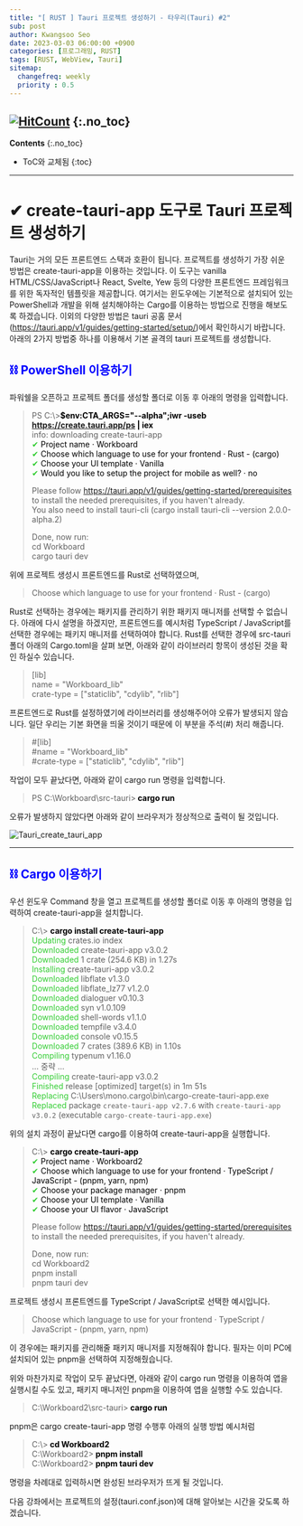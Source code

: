 ```yaml
---
title: "[ RUST ] Tauri 프로젝트 생성하기 - 타우리(Tauri) #2" 
sub: post
author: Kwangsoo Seo
date: 2023-03-03 06:00:00 +0900
categories: [프로그래밍, RUST]
tags: [RUST, WebView, Tauri]
sitemap:
  changefreq: weekly
  priority : 0.5
---
```

[![HitCount](https://hits.dwyl.com/MonosLab/post24.svg?style=flat-square&show=unique)](http://hits.dwyl.com/MonosLab/post24)
{:.no_toc}
---
**Contents**
{:.no_toc}

* ToC와 교체됨
{:toc}  

---  

# ✔ create-tauri-app 도구로 Tauri 프로젝트 생성하기   

Tauri는 거의 모든 프론트엔드 스택과 호환이 됩니다. 프로젝트를 생성하기 가장 쉬운 방법은 create-tauri-app을 이용하는 것입니다. 이 도구는 vanilla HTML/CSS/JavaScript나 React, Svelte, Yew 등의 다양한 프론트엔드 프레임워크를 위한 독자적인 템플릿을 제공합니다.
여기서는 윈도우에는 기본적으로 설치되어 있는 PowerShell과 개발을 위해 설치해야하는 Cargo를 이용하는 방법으로 진행을 해보도록 하겠습니다. 이외의 다양한 방법은 tauri 공홈 문서(https://tauri.app/v1/guides/getting-started/setup/)에서 확인하시기 바랍니다. 아래의 2가지 방법중 하나를 이용해서 기본 골격의 tauri 프로젝트를 생성합니다.

## <span style="color:blue">⛓ PowerShell 이용하기</span>

파워쉘을 오픈하고 프로젝트 폴더를 생성할 폴더로 이동 후 아래의 명령을 입력합니다.   
> PS C:\\>**<span style="color:black">$env:CTA_ARGS="--alpha";iwr -useb https://create.tauri.app/ps | iex</span>**   
> info: downloading create-tauri-app   
> <span style="color:limegreen">✔</span> <span style="color:black">Project name · Workboard</span>   
> <span style="color:limegreen">✔</span> <span style="color:black">Choose which language to use for your frontend · Rust - (cargo)</span>   
> <span style="color:limegreen">✔</span> <span style="color:black">Choose your UI template · Vanilla</span>   
> <span style="color:limegreen">✔</span> <span style="color:black">Would you like to setup the project for mobile as well? · no</span>   
>    
> Please follow https://tauri.app/v1/guides/getting-started/prerequisites to install the needed prerequisites, if you haven't already.   
> You also need to install tauri-cli (cargo install tauri-cli --version 2.0.0-alpha.2)   
>    
> Done, now run:   
>   cd Workboard   
>   cargo tauri dev   

위에 프로젝트 생성시 프론트엔드를 Rust로 선택하였으며,   
> Choose which language to use for your frontend · Rust - (cargo)   

Rust로 선택하는 경우에는 패키지를 관리하기 위한 패키지 매니저를 선택할 수 없습니다. 아래에 다시 설명을 하겠지만, 프론트엔드를 예시처럼 TypeScript / JavaScript를 선택한 경우에는 패키지 매니저를 선택하여야 합니다. 
Rust를 선택한 경우에 src-tauri 폴더 아래의 Cargo.toml을 살펴 보면, 아래와 같이 라이브러리 항목이 생성된 것을 확인 하실수 있습니다.

> [lib]   
> name = "Workboard_lib"   
> crate-type = ["staticlib", "cdylib", "rlib"]   

프론트엔드로 Rust를 설정하였기에 라이브러리를 생성해주어야 오류가 발생되지 않습니다. 일단 우리는 기본 화면을 띄울 것이기 때문에 이 부분을  주석(#) 처리 해줍니다.    

> #[lib]   
> #name = "Workboard_lib"   
> #crate-type = ["staticlib", "cdylib", "rlib"]   

작업이 모두 끝났다면, 아래와 같이 cargo run 명령을 입력합니다.   

> PS C:\\Workboard\\src-tauri>**<span style="color:black"> cargo run</span>**   

오류가 발생하지 않았다면 아래와 같이 브라우저가 정상적으로 출력이 될 것입니다.

![Tauri_create_tauri_app](https://monoslab.github.io/assets/img/posts/create_tauri_app.png)   

---

## <span style="color:blue">⛓ Cargo 이용하기</span>   

우선 윈도우 Command 창을 열고 프로젝트를 생성할 폴더로 이동 후 아래의 명령을 입력하여 create-tauri-app을 설치합니다.   

> C:\\> **<span style="color:black">cargo install create-tauri-app</span>**   
>     <span style="color:limegreen">Updating</span> crates.io index   
>   <span style="color:limegreen">Downloaded</span> create-tauri-app v3.0.2   
>   <span style="color:limegreen">Downloaded</span> 1 crate (254.6 KB) in 1.27s   
>   <span style="color:limegreen">Installing</span> create-tauri-app v3.0.2   
>   <span style="color:limegreen">Downloaded</span> libflate v1.3.0   
>   <span style="color:limegreen">Downloaded</span> libflate_lz77 v1.2.0   
>   <span style="color:limegreen">Downloaded</span> dialoguer v0.10.3   
>   <span style="color:limegreen">Downloaded</span> syn v1.0.109   
>   <span style="color:limegreen">Downloaded</span> shell-words v1.1.0   
>   <span style="color:limegreen">Downloaded</span> tempfile v3.4.0   
>   <span style="color:limegreen">Downloaded</span> console v0.15.5   
>   <span style="color:limegreen">Downloaded</span> 7 crates (389.6 KB) in 1.10s   
>    <span style="color:limegreen">Compiling</span> typenum v1.16.0   
>    ... 중략 ...   
>    <span style="color:limegreen">Compiling</span> create-tauri-app v3.0.2   
>     <span style="color:limegreen">Finished</span> release [optimized] target(s) in 1m 51s   
>    <span style="color:limegreen">Replacing</span> C:\Users\mono\.cargo\bin\cargo-create-tauri-app.exe   
>     <span style="color:limegreen">Replaced</span> package `create-tauri-app v2.7.6` with `create-tauri-app v3.0.2` (executable `cargo-create-tauri-app.exe`)   

위의 설치 과정이 끝났다면 cargo를 이용하여 create-tauri-app을 실행합니다.   

> C:\\> **<span style="color:black">cargo create-tauri-app</span>**   
> <span style="color:limegreen">✔</span> <span style="color:black">Project name · Workboard2</span>   
> <span style="color:limegreen">✔</span> <span style="color:black">Choose which language to use for your frontend · TypeScript / JavaScript - (pnpm, yarn, npm)</span>   
> <span style="color:limegreen">✔</span> <span style="color:black">Choose your package manager · pnpm</span>   
> <span style="color:limegreen">✔</span> <span style="color:black">Choose your UI template · Vanilla</span>   
> <span style="color:limegreen">✔</span> <span style="color:black">Choose your UI flavor · JavaScript</span>   
>    
> Please follow https://tauri.app/v1/guides/getting-started/prerequisites to install the needed prerequisites, if you haven't already.   
>    
> Done, now run:   
>   cd Workboard2   
>   pnpm install   
>   pnpm tauri dev   

프로젝트 생성시 프론트엔드를 TypeScript / JavaScript로 선택한 예시입니다.   

> Choose which language to use for your frontend · TypeScript / JavaScript - (pnpm, yarn, npm)   

이 경우에는 패키지를 관리해줄 패키지 매니저를 지정해줘야 합니다. 필자는 이미 PC에 설치되어 있는 pnpm을 선택하여 지정해줬습니다.   

위와 마찬가지로 작업이 모두 끝났다면, 아래와 같이 cargo run 명령을 이용하여 앱을 실행시킬 수도 있고, 패키지 매니저인 pnpm을 이용하여 앱을 실행할 수도 있습니다.   

> C:\\Workboard2\\src-tauri>**<span style="color:black"> cargo run</span>**   

pnpm은 cargo create-tauri-app 명령 수행후 아래의 실행 방법 예시처럼   

> C:\\>**<span style="color:black"> cd Workboard2</span>**   
> C:\\Workboard2>**<span style="color:black"> pnpm install</span>**   
> C:\\Workboard2>**<span style="color:black"> pnpm tauri dev</span>**   

명령을 차례대로 입력하시면 완성된 브라우저가 뜨게 될 것입니다.   

다음 강좌에서는 프로젝트의 설정(tauri.conf.json)에 대해 알아보는 시간을 갖도록 하겠습니다.   